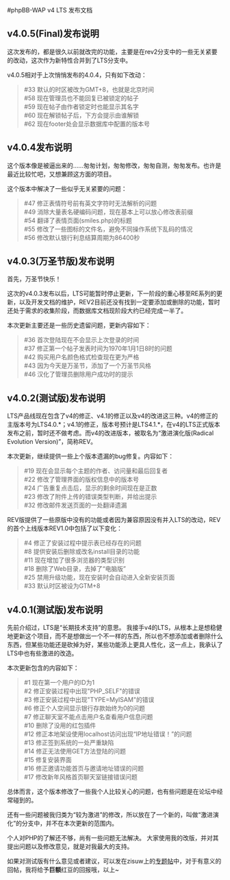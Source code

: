#phpBB-WAP v4 LTS 发布文档

## v4.0.5(Final)发布说明
这次发布的，都是很久以前就改完的功能，主要是在rev2分支中的一些无关紧要的改动，这次作为新特性合并到了LTS分支中。

v4.0.5相对于上次悄悄发布的4.0.4，只有如下改动：

>\#33 默认的时区被改为GMT+8，也就是北京时间<br/>
>\#58 现在管理员也不能回复已被锁定的帖子<br/>
>\#59 现在帖子由作者锁定时也能显示其名字<br/>
>\#60 现在解锁帖子后，下方会提示由谁解锁<br/>
>\#62 现在footer处会显示数据库中配置的版本号<br/>

## v4.0.4发布说明
这个版本像是被逼出来的……匆匆计划，匆匆修改，匆匆自测，匆匆发布。也许是最近比较忙吧，又想兼顾这方面的项目。

这个版本中解决了一些似乎无关紧要的问题：
>\#47 修正表情符号前有英文字符时无法解析的问题<br/>
>\#49 消除大量表名硬编码问题，现在基本上可以放心修改表前缀<br/>
>\#54 翻译了表情页面(smiles.php)的标题<br/>
>\#55 修改了一些图标的文件名，避免不同操作系统下乱码的情况<br/>
>\#56 修改默认银行利息结算周期为86400秒<br/>

## v4.0.3(万圣节版)发布说明
首先，万圣节快乐！

这次的v4.0.3发布以后，LTS可能暂时停止更新，下一阶段的重心移至RE系列的更新，以及开发文档的维护，REV2目前还没有找到一定要添加或删除的功能，暂时还处于需求的收集阶段，而数据库文档现阶段大约已经完成一半了。

本次更新主要还是一些历史遗留问题，更新内容如下：

>\#36 首次登陆现在不会显示上次登录的时间<br/>
>\#37 修正第一个帖子发表时间为1970年1月1日8时的问题<br/>
>\#42 购买用户名颜色格式检查现在更为严格<br/>
>\#43 因为今天是万圣节，添加了一个万圣节风格<br/>
>\#46 汉化了管理员删除用户成功时的提示<br/>

## v4.0.2(测试版)发布说明
LTS产品线现在包含了v4的修正、v4.1的修正以及v4的改进这三种。v4的修正的主版本号为LTS4.0.\*；v4.1的修正，版本号预计是LTS4.1.\*，在v4的LTS正式版本发布之前，暂时还不做考虑。而v4的改进版本，被取名为“激进演化版(Radical Evolution Version)”，简称REV。

本次更新，继续提供一些上个版本遗漏的bug修复。内容如下：

>\#19 现在会显示每个主题的作者、访问量和最后回复者<br/>
>\#22 修改了管理界面的版权信息中的版本号<br/>
>\#24 广告重复点击后，显示的剩余时间现在是正数<br/>
>\#23 修改了附件上传的错误类型判断，并给出提示<br/>
>\#32 修改邮件发送页面的一处翻译遗漏<br/>

REV版提供了一些原版中没有的功能或者因为兼容原因没有并入LTS的改动，REV的首个上线版本REV1.0中包括了以下变化：

>\#4 修正了安装过程中提示表已经存在的问题<br/>
>\#8 提供安装后删除或改名install目录的功能<br/>
>\#11 现在增加了很多浏览器的类型识别<br/>
>\#18 删除了Web目录，去掉了“电脑版”<br/>
>\#25 禁用升级功能，现在安装时会自动进入全新安装页面<br/>
>\#33 默认时区被设为GTM+8<br/>

## v4.0.1(测试版)发布说明
先前介绍过，LTS是“长期技术支持”的意思。
我接手v4的LTS，从根本上是想稳健地更新这个项目，而不是想做出一个不一样的东西，所以也不想添加或者删除什么东西，但某些功能还是砍掉为好，某些功能添上更具人性化，这一点上，我承认了LTS中也有些激进的改造。

本次更新包含的内容如下：

>\#1 现在第一个用户的ID为1<br/>
>\#2 修正安装过程中出现"PHP_SELF"的错误<br/>
>\#3 修正安装过程中出现"TYPE=MyISAM"的错误<br/>
>\#6 修正个人空间显示银行存款始终为0的问题<br/>
>\#7 修正聊天室不能点击用户名查看用户信息问题<br/>
>\#10 删除了没用的红包插件<br/>
>\#12 修正本地架设使用localhost访问出现“IP地址错误！”的问题<br/>
>\#13 修正签到系统的一处严重缺陷<br/>
>\#14 修正无法使用GET方法登陆的问题<br/>
>\#15 修复安装界面<br/>
>\#16 修正邀请功能首页与邀请地址错误的问题<br/>
>\#17 修改新年风格首页聊天室链接错误问题<br/>


总体而言，这个版本修改了一些我个人比较关心的问题，也有些问题是在论坛中经常碰到的。

还有一些问题被我归类为“较为激进”的修改，所以放在了一个新的，叫做“激进演化”的分支中，并不在本次更新的范围内。

个人对PHP的了解还不够，尚有一些问题无法解决。
大家使用我的改版，并对其提出问题以及修改意见，就是对我最大的支持。

如果对测试版有什么意见或者建议，可以发在zisuw上的[专题帖](http://zisuw.com/viewtopic.php?p=24720)中，对于有意义的回帖，我将给予**巨额**红豆的回报哦，以上~
